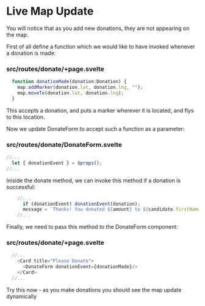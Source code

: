 # Live Map Update

You will notice that as you add new donations, they are not appearing on the map.

First of all define a function which we would like to have invoked whenever a donation is made:

### src/routes/donate/+page.svelte

~~~typescript
  function donationMade(donation:Donation) {
    map.addMarker(donation.lat, donation.lng, "");
    map.moveTo(donation.lat, donation.lng);
  }
~~~

This accepts a donation, and puts a marker wherever it is located, and flys to this location.

Now we update DonateForm to accept such a function as a parameter:

### src/routes/donate/DonateForm.svelte

~~~typescript
//...
  let { donationEvent } = $props();
//...
~~~

Iniside the donate method, we can invoke this method if a donation is successful:

~~~typescript
    //...
      if (donationEvent) donationEvent(donation);
      message = `Thanks! You donated ${amount} to ${candidate.firstName} ${candidate.lastName}`;
    //...
~~~

Finally, we need to pass this method to the DonateForm component:

### src/routes/donate/+page.svelte

~~~typescript
  //...
    <Card title="Please Donate">
      <DonateForm donationEvent={donationMade}/>
    </Card>
  //...
~~~

Try this now - as you make donations you should see the map update dynamically

